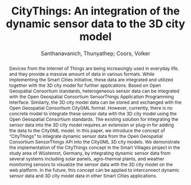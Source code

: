 ---
layout: technique
title: CityThings An integration of the dynamic sensor data to the 3D city model
classifications:
    system_type: "True"
    technique: "False"
    design_study: "False"
    evaluation: "False"
    data: "False"
    analysis: "False"
    generation: "False"
    curation_and_transformation: "False"
    management: "False"
    modeling: "False"
    urban_analysis: "True"
    visualization: "False"
    sunlight_access: "False"
    wind_ventilation: "False"
    view_impact: "False"
    energy: "False"
    damage_and_disaster_management: "False"
    climate: "False"
    sound: "False"
    property_cadastre: "False"
    other_use: "True"
    lookup: "False"
    browse: "False"
    locate: "False"
    explore: "True"
    identify: "True"
    compare: "True"
    summarize: "True"
    distribution: "True"
    trends: "False"
    outliers: "False"
    extremes: "False"
    features: "True"
    target_discovery: "True"
    target_access: "True"
    spatial_relation: "False"
    buildings: "True"
    streets: "True"
    nature: "True"
    uniform_discretization: "False"
    structural_subdivision: "False"
    univariate: "False"
    multivariate: "True"
    volumetric: "False"
    temporal: "False"
    sensing: "False"
    statistical: "False"
    simulation_based: "False"
    learning_based: "False"
    surveyed: "False"
    site: "False"
    block: "False"
    multi_block: "False"
    city: "True"
    va_wo_model: "False"
    post_model: "False"
    model_integrated: "False"
    assisted_models: "False"
    overlay: "False"
    embedded: "False"
    linked: "False"
    temporal_jx: "False"
    spatial_jx: "False"
    filter: "False"
    aggregate: "False"
    embed: "False"
    glyphs: "False"
    bar_charts: "False"
    scatterplots: "False"
    matrix: "False"
    parallel_coordinates: "False"
    map_2d: "False"
    map_3d: "True"
    walking: "False"
    steering: "False"
    selection_based: "False"
    manipulation_based: "True"
    distortion: "False"
    ghosting: "False"
    culling: "False"
    birds_view: "True"
    multi_view: "False"
    assisted_steering: "False"
    other: "False"
    vr_cave: "False"
    ar: "False"
    desktop: "True"
    mobile: "False"
    case_study: "True"
    user_study: "False"
    statistical_evaluation: "False"
    expert_interviews: "False"
key: "YBPGP556"
item_type: "journalArticle"
publication_year: "2021.0"
author: "Santhanavanich, Thunyathep; Coors, Volker"
title: "CityThings: An integration of the dynamic sensor data to the 3D city model"
publication_title: "Environment and Planning B: Urban Analytics and City Science"
isbn: "nan"
issn: "2399-8083, 2399-8091"
doi: "10.1177/2399808320983000"
url: "http://journals.sagepub.com/doi/10.1177/2399808320983000"
abstract_note: "Devices from the Internet of Things are being increasingly used in everyday life, and they provide a massive amount of data in various formats. While implementing the Smart Cities initiative, these data are integrated and utilized together with the 3D city model for further applications. Based on Open Geospatial Consortium standards, heterogeneous sensor data can be integrated with the Open Geospatial Consortium SensorThings Application Programming Interface. Similarly, the 3D city model data can be stored and exchanged with the Open Geospatial Consortium CityGML format. However, currently, there is no concrete model to integrate these sensor data with the 3D city model using the Open Geospatial Consortium standards. The existing solution for integrating the sensor data into the 3D city model requires an extension or plug-in for adding the data to the CityGML model. In this paper, we introduce the concept of “CityThings” to integrate dynamic sensor data from the Open Geospatial Consortium SensorThings API into the CityGML 3D city models. We demonstrate the implementation of the CityThings concept in the Smart Villages project in the study area of Wüstenrot, Germany, by integrating dynamic sensor data from several systems including solar panels, agro-thermal plants, and weather monitoring sensors to visualize the sensor data with the 3D city model on the web platform. In the future, this concept can be applied to interconnect dynamic sensor data and 3D city model data in other Smart Cities applications."
date_added: "2024-01-11 21:05:59"
date_modified: "2024-01-11 21:05:59"
access_date: "2024-01-11 21:05:59"
pages: "417-432"
num_pages: "nan"
issue: "3"
volume: "48"
number_of_volumes: "nan"
journal_abbreviation: "Environment and Planning B: Urban Analytics and City Science"
short_title: "CityThings"
series: "nan"
series_number: "nan"
series_text: "nan"
series_title: "nan"
publisher: "nan"
place: "nan"
language: "en"
rights: "nan"
type: "nan"
archive: "nan"
archive_location: "nan"
library_catalog: "DOI.org (Crossref)"
call_number: "nan"
extra: "nan"
notes: "nan"
file_attachments: "nan"
link_attachments: "nan"
manual_tags: "nan"
automatic_tags: "nan"
editor: "nan"
series_editor: "nan"
translator: "nan"
contributor: "nan"
attorney_agent: "nan"
book_author: "nan"
cast_member: "nan"
commenter: "nan"
composer: "nan"
cosponsor: "nan"
counsel: "nan"
interviewer: "nan"
producer: "nan"
recipient: "nan"
reviewed_author: "nan"
scriptwriter: "nan"
words_by: "nan"
guest: "nan"
number: "nan"
edition: "nan"
running_time: "nan"
scale: "nan"
medium: "nan"
artwork_size: "nan"
filing_date: "nan"
application_number: "nan"
assignee: "nan"
issuing_authority: "nan"
country: "nan"
meeting_name: "nan"
conference_name: "nan"
court: "nan"
references: "nan"
reporter: "nan"
legal_status: "nan"
priority_numbers: "nan"
programming_language: "nan"
version: "nan"
system: "nan"
code: "nan"
code_number: "nan"
section: "nan"
session: "nan"
committee: "nan"
history: "nan"
legislative_body: "nan"
abstract: "Devices from the Internet of Things are being increasingly used in everyday life, and they provide a massive amount of data in various formats. While implementing the Smart Cities initiative, these data are integrated and utilized together with the 3D city model for further applications. Based on Open Geospatial Consortium standards, heterogeneous sensor data can be integrated with the Open Geospatial Consortium SensorThings Application Programming Interface. Similarly, the 3D city model data can be stored and exchanged with the Open Geospatial Consortium CityGML format. However, currently, there is no concrete model to integrate these sensor data with the 3D city model using the Open Geospatial Consortium standards. The existing solution for integrating the sensor data into the 3D city model requires an extension or plug-in for adding the data to the CityGML model. In this paper, we introduce the concept of “CityThings” to integrate dynamic sensor data from the Open Geospatial Consortium SensorThings API into the CityGML 3D city models. We demonstrate the implementation of the CityThings concept in the Smart Villages project in the study area of Wüstenrot, Germany, by integrating dynamic sensor data from several systems including solar panels, agro-thermal plants, and weather monitoring sensors to visualize the sensor data with the 3D city model on the web platform. In the future, this concept can be applied to interconnect dynamic sensor data and 3D city model data in other Smart Cities applications."
---